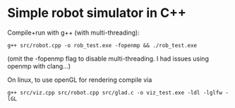 # Simple robot simulator in C++

Compile+run with g++ (with multi-threading):

```g++ src/robot.cpp -o rob_test.exe -fopenmp && ./rob_test.exe```

(omit the -fopenmp flag to disable multi-threading. I had issues using openmp with clang...)


On linux, to use openGL for rendering compile via 

```g++ src/viz.cpp src/robot.cpp src/glad.c -o viz_test.exe -ldl -lglfw -lGL```